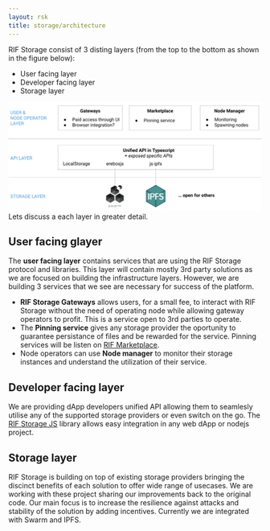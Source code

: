 ```yaml
---
layout: rsk
title: storage/architecture
---
```


RIF Storage consist of 3 disting layers (from the top to the bottom as shown in the figure below):

- User facing layer
- Developer facing layer
- Storage layer

![](/assets/img/rif-storage/architecture.png)
Lets discuss a each layer in greater detail.

## User facing glayer

The **user facing layer** contains services that are using the RIF Storage protocol and libraries. This layer will contain mostly 3rd party solutions as we are focused on building the infrastructure layers. However, we are building 3 services that we see are necessary for success of the platform.

- **RIF Storage Gateways** allows users, for a small fee, to interact with RIF Storage without the need of operating node while allowing gateway operators to profit. This is a service open to 3rd parties to operate.
- The **Pinning service** gives any storage provider the oportunity to guarantee persistance of files and be rewarded for the service. Pinning services will be listen on [RIF Marketplace](/rif/marketplace).
- Node operators can use **Node manager** to monitor their storage instances and understand the utilization of their service.

## Developer facing layer

We are providing dApp developers unified API allowing them to seamlesly utilise any of the supported storage providers or even switch on the go. The [RIF Storage JS](/storage/libraries/javascript) library allows easy integration in any web dApp or nodejs project.

## Storage layer

RIF Storage is building on top of existing storage providers bringing the discinct benefits of each solution to offer wide range of usecases. We are working with these project sharing our improvements back to the original code. Our main focus is to increase the resilience against attacks and stability of the solution by adding incentives. Currently we are integrated with Swarm and IPFS.
